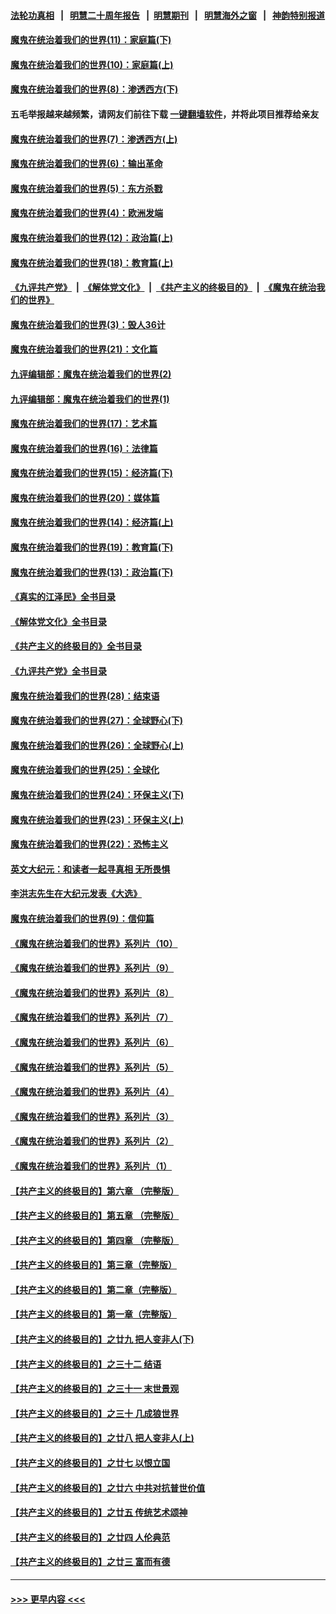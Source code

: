 #### [法轮功真相](https://github.com/gfw-breaker/truth/blob/master/README.md?t=0) &nbsp;&nbsp;|&nbsp;&nbsp; [明慧二十周年报告](https://github.com/gfw-breaker/mh-reports/blob/master/README.md?t=0) &nbsp;&nbsp;|&nbsp;&nbsp;[明慧期刊](https://github.com/gfw-breaker/mh-qikan) &nbsp;&nbsp;|&nbsp;&nbsp; [明慧海外之窗](https://github.com/gfw-breaker/mh-news/blob/master/README.md?t=0) &nbsp;&nbsp;|&nbsp;&nbsp; [神韵特别报道](https://github.com/gfw-breaker/mh-news/blob/master/shenyun.md?t=0)
#### [魔鬼在统治着我们的世界(11)：家庭篇(下)](../pages/nsc422/n10440961.md?t=12292143) 
#### [魔鬼在统治着我们的世界(10)：家庭篇(上)](../pages/nsc422/n10435448.md?t=12292143) 
#### [魔鬼在统治着我们的世界(8)：渗透西方(下)](../pages/nsc422/n10429603.md?t=12292143) 
#### 五毛举报越来越频繁，请网友们前往下载 [一键翻墙软件](https://github.com/gfw-breaker/ssr-accounts)，并将此项目推荐给亲友
#### [魔鬼在统治着我们的世界(7)：渗透西方(上)](../pages/nsc422/n10426013.md?t=12292143) 
#### [魔鬼在统治着我们的世界(6)：输出革命](../pages/nsc422/n10421536.md?t=12292143) 
#### [魔鬼在统治着我们的世界(5)：东方杀戮](../pages/nsc422/n10417707.md?t=12292143) 
#### [魔鬼在统治着我们的世界(4)：欧洲发端](../pages/nsc422/n10414890.md?t=12292143) 
#### [魔鬼在统治着我们的世界(12)：政治篇(上)](../pages/nsc422/n10444576.md?t=12292143) 
#### [魔鬼在统治着我们的世界(18)：教育篇(上)](../pages/nsc422/n10526970.md?t=12292143) 
#### [《九评共产党》](https://github.com/begood0513/9ping.md/blob/master/README.md) &nbsp;|&nbsp; [《解体党文化》](../../../../jtdwh.md/blob/master/README.md)  &nbsp;|&nbsp; [《共产主义的终极目的》](../../../../gczydzjmd.md/blob/master/README.md) &nbsp;|&nbsp; [《魔鬼在统治我们的世界》](../../../../mgztzwmdsj.md/blob/master/README.md) 
#### [魔鬼在统治着我们的世界(3)：毁人36计](../pages/nsc422/n10411583.md?t=12292143) 
#### [魔鬼在统治着我们的世界(21)：文化篇](../pages/nsc422/n10597706.md?t=12292143) 
#### [九评编辑部：魔鬼在统治着我们的世界(2)](../pages/nsc422/n10410036.md?t=12292143) 
#### [九评编辑部：魔鬼在统治着我们的世界(1)](../pages/nsc422/n10406825.md?t=12292143) 
#### [魔鬼在统治着我们的世界(17)：艺术篇](../pages/nsc422/n10499093.md?t=12292143) 
#### [魔鬼在统治着我们的世界(16)：法律篇](../pages/nsc422/n10485969.md?t=12292143) 
#### [魔鬼在统治着我们的世界(15)：经济篇(下)](../pages/nsc422/n10469975.md?t=12292143) 
#### [魔鬼在统治着我们的世界(20)：媒体篇](../pages/nsc422/n10586579.md?t=12292143) 
#### [魔鬼在统治着我们的世界(14)：经济篇(上)](../pages/nsc422/n10457370.md?t=12292143) 
#### [魔鬼在统治着我们的世界(19)：教育篇(下)](../pages/nsc422/n10564808.md?t=12292143) 
#### [魔鬼在统治着我们的世界(13)：政治篇(下)](../pages/nsc422/n10448270.md?t=12292143) 
#### [《真实的江泽民》全书目录](../pages/nsc422/n13721399.md?t=12292143) 
#### [《解体党文化》全书目录](../pages/nsc422/n13721157.md?t=12292143) 
#### [《共产主义的终极目的》全书目录](../pages/nsc422/n13721048.md?t=12292143) 
#### [《九评共产党》全书目录](../pages/nsc422/n13708085.md?t=12292143) 
#### [魔鬼在统治着我们的世界(28)：结束语](../pages/nsc422/n10936246.md?t=12292143) 
#### [魔鬼在统治着我们的世界(27)：全球野心(下)](../pages/nsc422/n10928319.md?t=12292143) 
#### [魔鬼在统治着我们的世界(26)：全球野心(上)](../pages/nsc422/n10900318.md?t=12292143) 
#### [魔鬼在统治着我们的世界(25)：全球化](../pages/nsc422/n10788205.md?t=12292143) 
#### [魔鬼在统治着我们的世界(24)：环保主义(下)](../pages/nsc422/n10695307.md?t=12292143) 
#### [魔鬼在统治着我们的世界(23)：环保主义(上)](../pages/nsc422/n10688613.md?t=12292143) 
#### [魔鬼在统治着我们的世界(22)：恐怖主义](../pages/nsc422/n10614727.md?t=12292143) 
#### [英文大纪元：和读者一起寻真相 无所畏惧](../pages/nsc422/n12542027.md?t=12292143) 
#### [李洪志先生在大纪元发表《大选》](../pages/nsc422/n12534746.md?t=12292143) 
#### [魔鬼在统治着我们的世界(9)：信仰篇](../pages/nsc422/n10432159.md?t=12292143) 
#### [《魔鬼在统治着我们的世界》系列片（10）](../pages/nsc422/n12292670.md?t=12292143) 
#### [《魔鬼在统治着我们的世界》系列片（9）](../pages/nsc422/n12290859.md?t=12292143) 
#### [《魔鬼在统治着我们的世界》系列片（8）](../pages/nsc422/n12287445.md?t=12292143) 
#### [《魔鬼在统治着我们的世界》系列片（7）](../pages/nsc422/n12283425.md?t=12292143) 
#### [《魔鬼在统治着我们的世界》系列片（6）](../pages/nsc422/n12282314.md?t=12292143) 
#### [《魔鬼在统治着我们的世界》系列片（5）](../pages/nsc422/n12281419.md?t=12292143) 
#### [《魔鬼在统治着我们的世界》系列片（4）](../pages/nsc422/n12274024.md?t=12292143) 
#### [《魔鬼在统治着我们的世界》系列片（3）](../pages/nsc422/n12271322.md?t=12292143) 
#### [《魔鬼在统治着我们的世界》系列片（2）](../pages/nsc422/n12269049.md?t=12292143) 
#### [《魔鬼在统治着我们的世界》系列片（1）](../pages/nsc422/n12267575.md?t=12292143) 
#### [【共产主义的终极目的】第六章 （完整版）](../pages/nsc422/n11428913.md?t=12292143) 
#### [【共产主义的终极目的】第五章 （完整版）](../pages/nsc422/n11428912.md?t=12292143) 
#### [【共产主义的终极目的】第四章 （完整版）](../pages/nsc422/n11428907.md?t=12292143) 
#### [【共产主义的终极目的】第三章（完整版）](../pages/nsc422/n11428848.md?t=12292143) 
#### [【共产主义的终极目的】第二章（完整版）](../pages/nsc422/n11428831.md?t=12292143) 
#### [【共产主义的终极目的】第一章（完整版）](../pages/nsc422/n11417651.md?t=12292143) 
#### [【共产主义的终极目的】之廿九 把人变非人(下)](../pages/nsc422/n11344140.md?t=12292143) 
#### [【共产主义的终极目的】之三十二 结语](../pages/nsc422/n11360535.md?t=12292143) 
#### [【共产主义的终极目的】之三十一 末世景观](../pages/nsc422/n11351129.md?t=12292143) 
#### [【共产主义的终极目的】之三十 几成狼世界](../pages/nsc422/n11348280.md?t=12292143) 
#### [【共产主义的终极目的】之廿八 把人变非人(上)](../pages/nsc422/n11340492.md?t=12292143) 
#### [【共产主义的终极目的】之廿七 以恨立国](../pages/nsc422/n11336944.md?t=12292143) 
#### [【共产主义的终极目的】之廿六 中共对抗普世价值](../pages/nsc422/n11324785.md?t=12292143) 
#### [【共产主义的终极目的】之廿五 传统艺术颂神](../pages/nsc422/n11296396.md?t=12292143) 
#### [【共产主义的终极目的】之廿四 人伦典范](../pages/nsc422/n11296397.md?t=12292143) 
#### [【共产主义的终极目的】之廿三 富而有德](../pages/nsc422/n11283598.md?t=12292143) 

----
#### [ >>> 更早内容 <<< ](../indexes/nsc422-earlier.md)
